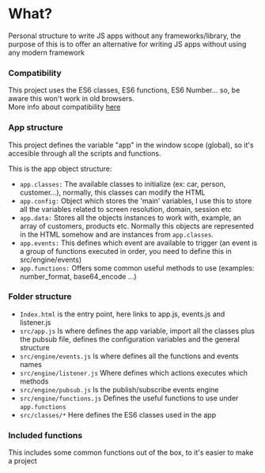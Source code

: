 # What?

 Personal structure to write JS apps without any frameworks/library, the purpose of this is to offer an alternative for writing JS apps without using any modern framework

### Compatibility

This project uses the ES6 classes, ES6 functions, ES6 Number... so, be aware this won't work in old browsers.  
More info about compatibility [here](https://caniuse.com/#search=es6)  

### App structure
This project defines the variable "app" in the window scope (global), so it's accesible through all the scripts and functions.  

This is the app object structure:

- `app.classes:` The available classes to initialize (ex: car, person, customer...), normally, this classes can modify the HTML
- `app.config:` Object which stores the 'main' variables, I use this to store all the variables related to screen resolution, domain, session etc  
- `app.data:` Stores all the objects instances to work with, example, an array of customers, products etc.
Normally this objects are represented in the HTML somehow and are instances from `app.classes`.  
- `app.events:` This defines which event are available to trigger (an event is a group of functions executed in order, you need to define this in src/engine/events)
- `app.functions:` Offers some common useful methods to use (examples: number_format, base64_encode ...) 

 
### Folder structure

-  `Index.html` is the entry point, here links to app.js, events.js and listener.js
-  `src/app.js` Is where defines the app variable, import all the classes plus the pubsub file, defines the configuration variables and the general structure
-  `src/engine/events.js` Is where defines all the functions and events names
-  `src/engine/listener.js` Where defines which actions executes which methods
-  `src/engine/pubsub.js` Is the publish/subscribe events engine  
-  `src/engine/functions.js` Defines the useful functions to use under `app.functions`  
-  `src/classes/*` Here defines the ES6 classes used in the app

### Included functions

This includes some common functions out of the box, to it's easier to make a project